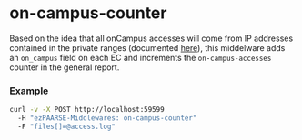 # on-campus-counter

Based on the idea that all onCampus accesses will come from IP addresses contained in the private ranges (documented [here](https://en.wikipedia.org/wiki/Private_network#Private_IPv4_address_spaces)), this middelware adds an `on_campus` field on each EC and increments the `on-campus-accesses` counter in the general report.


### Example

```bash
curl -v -X POST http://localhost:59599
  -H "ezPAARSE-Middlewares: on-campus-counter"
  -F "files[]=@access.log"
```